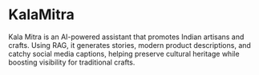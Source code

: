 # KalaMitra
Kala Mitra is an AI-powered assistant that promotes Indian artisans and crafts. Using RAG, it generates stories, modern product descriptions, and catchy social media captions, helping preserve cultural heritage while boosting visibility for traditional crafts.
